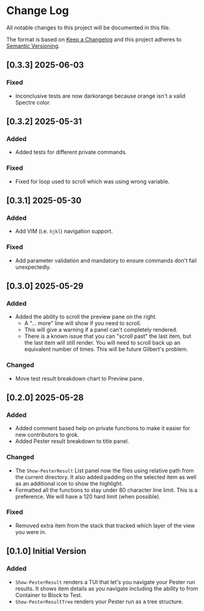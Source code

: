 # Change Log

All notable changes to this project will be documented in this file.

The format is based on [Keep a Changelog](http://keepachangelog.com/)
and this project adheres to [Semantic Versioning](http://semver.org/).

## [0.3.3] 2025-06-03

### Fixed

- Inconclusive tests are now darkorange because orange isn't a valid Spectre
  color.

## [0.3.2] 2025-05-31

### Added

- Added tests for different private commands.

### Fixed

- Fixed for loop used to scroll which was using wrong variable.

## [0.3.1] 2025-05-30

### Added

- Add VIM (i.e. `hjkl`) navigation support.

### Fixed

- Add parameter validation and mandatory to ensure commands don't fail
  unexpectedly.

## [0.3.0] 2025-05-29

### Added

- Added the ability to scroll the preview pane on the right.
  - A "... more" line will show if you need to scroll.
  - This will give a warning if a panel can't completely rendered.
  - There is a known issue that you can "scroll past" the last item, but the
    last item will still render. You will need to scroll back up an equivalent
    number of times. This will be future Gilbert's problem.

### Changed

- Move test result breakdown chart to Preview pane.

## [0.2.0] 2025-05-28

### Added

- Added comment based help on private functions to make it easier for new
  contributors to grok.
- Added Pester result breakdown to title panel.

### Changed

- The `Show-PesterResult` List panel now the files using relative path from the
  current directory. It also added padding on the selected item as well as an
  additional icon to show the highlight.
- Formatted all the functions to stay under 80 character line limit. This is a
  preference. We will have a 120 hard limit (when possible).

### Fixed

- Removed extra item from the stack that tracked which layer of the view you
  were in.

## [0.1.0] Initial Version

### Added

- `Show-PesterResult` renders a TUI that let's you navigate your Pester run
  results. It shows item details as you navigate including the ability to from
  Container to Block to Test.
- `Show-PesterResultTree` renders your Pester run as a tree structure.
